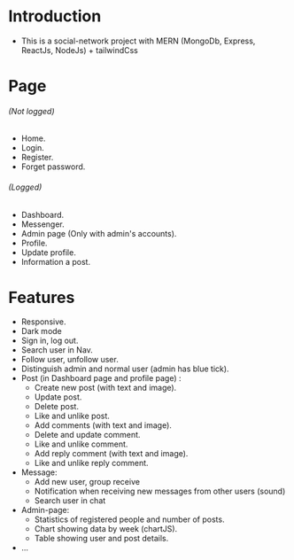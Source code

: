 # **Introduction**

-   This is a social-network project with MERN (MongoDb, Express, ReactJs, NodeJs) + tailwindCss

# **Page**

###### _(Not logged)_

-   Home.
-   Login.
-   Register.
-   Forget password.

###### _(Logged)_

-   Dashboard.
-   Messenger.
-   Admin page (Only with admin's accounts).
-   Profile.
-   Update profile.
-   Information a post.

# **Features**

-   Responsive.
-   Dark mode
-   Sign in, log out.
-   Search user in Nav.
-   Follow user, unfollow user.
-   Distinguish admin and normal user (admin has blue tick).
-   Post (in Dashboard page and profile page) :
    -   Create new post (with text and image).
    -   Update post.
    -   Delete post.
    -   Like and unlike post.
    -   Add comments (with text and image).
    -   Delete and update comment.
    -   Like and unlike comment.
    -   Add reply comment (with text and image).
    -   Like and unlike reply comment.
-   Message:
    -   Add new user, group receive
    -   Notification when receiving new messages from other users (sound)
    -   Search user in chat
-   Admin-page:
    -   Statistics of registered people and number of posts.
    -   Chart showing data by week (chartJS).
    -   Table showing user and post details.
-   ...
